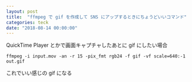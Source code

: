 ```yaml
---
layout: post
title:  "ffmpeg で gif を作成して SNS にアップするときにちょうどいいコマンド"
categories: teck
date: "2018-08-14 00:00:00"
---
```


QuickTime Player とかで画面キャプチャしたあとに gif にしたい場合

```
ffmpeg -i input.mov -an -r 15 -pix_fmt rgb24 -f gif -vf scale=640:-1 out.gif
```

これでいい感じの gif になる

